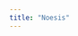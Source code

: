```yaml
---
title: "Noesis"
---
```



<object width="400" height="400" data="https://ecernsit.github.io/assets/test.pdf"></object>

